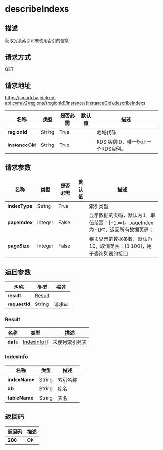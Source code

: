 # describeIndexs


## 描述
获取冗余索引和未使用索引的信息

## 请求方式
GET

## 请求地址
https://smartdba.jdcloud-api.com/v2/regions/{regionId}/instance/{instanceGid}/describeIndexs

|名称|类型|是否必需|默认值|描述|
|---|---|---|---|---|
|**regionId**|String|True| |地域代码|
|**instanceGid**|String|True| |RDS 实例ID，唯一标识一个RDS实例。|

## 请求参数
|名称|类型|是否必需|默认值|描述|
|---|---|---|---|---|
|**indexType**|String|True| |索引类型|
|**pageIndex**|Integer|False| |显示数据的页码，默认为1，取值范围：[-1,∞)。pageIndex 为-1时，返回所有数据页码；|
|**pageSize**|Integer|False| |每页显示的数据条数，默认为10，取值范围：[1,100]，用于查询列表的接口|


## 返回参数
|名称|类型|描述|
|---|---|---|
|**result**|[Result](describeindexs#result)| |
|**requestId**|String|请求id|

### <div id="Result">Result</div>
|名称|类型|描述|
|---|---|---|
|**data**|[IndexInfo[]](describeindexs#indexinfo)|未使用索引列表|
### <div id="IndexInfo">IndexInfo</div>
|名称|类型|描述|
|---|---|---|
|**indexName**|String|索引名称|
|**db**|String|库名|
|**tableName**|String|表名|

## 返回码
|返回码|描述|
|---|---|
|**200**|OK|
